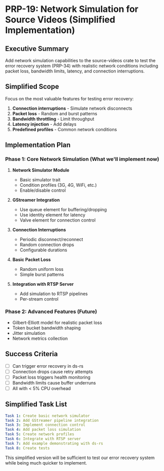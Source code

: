 # PRP-19: Network Simulation for Source Videos (Simplified Implementation)

## Executive Summary

Add network simulation capabilities to the source-videos crate to test the error recovery system (PRP-34) with realistic network conditions including packet loss, bandwidth limits, latency, and connection interruptions.

## Simplified Scope

Focus on the most valuable features for testing error recovery:
1. **Connection interruptions** - Simulate network disconnects
2. **Packet loss** - Random and burst patterns
3. **Bandwidth throttling** - Limit throughput
4. **Latency injection** - Add delays
5. **Predefined profiles** - Common network conditions

## Implementation Plan

### Phase 1: Core Network Simulation (What we'll implement now)

1. **Network Simulator Module**
   - Basic simulator trait
   - Condition profiles (3G, 4G, WiFi, etc.)
   - Enable/disable control

2. **GStreamer Integration**
   - Use queue element for buffering/dropping
   - Use identity element for latency
   - Valve element for connection control

3. **Connection Interruptions**
   - Periodic disconnect/reconnect
   - Random connection drops
   - Configurable durations

4. **Basic Packet Loss**
   - Random uniform loss
   - Simple burst patterns

5. **Integration with RTSP Server**
   - Add simulation to RTSP pipelines
   - Per-stream control

### Phase 2: Advanced Features (Future)
- Gilbert-Elliott model for realistic packet loss
- Token bucket bandwidth shaping
- Jitter simulation
- Network metrics collection

## Success Criteria

- [ ] Can trigger error recovery in ds-rs
- [ ] Connection drops cause retry attempts
- [ ] Packet loss triggers health monitoring
- [ ] Bandwidth limits cause buffer underruns
- [ ] All with < 5% CPU overhead

## Simplified Task List

```yaml
Task 1: Create basic network simulator
Task 2: Add GStreamer pipeline integration  
Task 3: Implement connection control
Task 4: Add packet loss simulation
Task 5: Create network profiles
Task 6: Integrate with RTSP server
Task 7: Add example demonstrating with ds-rs
Task 8: Create tests
```

This simplified version will be sufficient to test our error recovery system while being much quicker to implement.